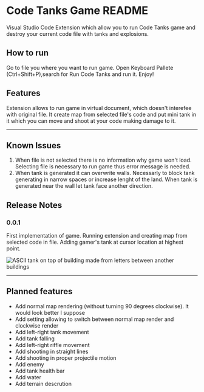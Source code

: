 # Code Tanks Game README

Visual Studio Code Extension which allow you to run Code Tanks game and destroy your current code file with tanks and explosions.

## How to run

Go to file you where you want to run game. Open Keyboard Pallete (Ctrl+Shift+P),search for Run Code Tanks and run it.
Enjoy!

## Features

Extension allows to run game in virtual document, which doesn't interefee with original file. It create map from selected file's code and put mini tank in it which you can move and shoot at your code making damage to it.

---
## Known Issues

1. When file is not selected there is no information why game won't load. Selecting file is necessary to run game thus error message is needed.
2. When tank is generated it can overwrite walls. Necessarly to block tank generating in narrow spaces or increase lenght of the land. When tank is generated near the wall let tank face another direction.

## Release Notes

### 0.0.1
First implementation of game. Running extension and creating map from selected code in file.
Adding gamer's tank at cursor location at highest point.

![ASCII tank on top of building made from letters between another buildings](https://github.com/Hoinkas/code-tanks/tree/main/screenshots/Tank_on_clockwise_rotated_map_0.0.1.png?raw=true)

---
## Planned features

- Add normal map rendering (without turning 90 degrees clockwise). It would look better I suppose
- Add setting allowing to switch between normal map render and clockwise render
- Add left-right tank movement
- Add tank falling
- Add left-right riffle movement
- Add shooting in straight lines
- Add shooting in proper projectile motion
- Add enemy
- Add tank health bar
- Add water
- Add terrain descrution